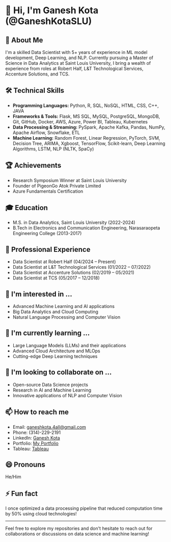 
# 👋 Hi, I'm Ganesh Kota (@GaneshKotaSLU)

## 🚀 About Me
I'm a skilled Data Scientist with 5+ years of experience in ML model development, Deep Learning, and NLP. Currently pursuing a Master of Science in Data Analytics at Saint Louis University, I bring a wealth of experience from roles at Robert Half, L&T Technological Services, Accenture Solutions, and TCS.

## 🛠 Technical Skills
- **Programming Languages:** Python, R, SQL, NoSQL, HTML, CSS, C++, JAVA
- **Frameworks & Tools:** Flask, MS SQL, MySQL, PostgreSQL, MongoDB, Git, GitHub, Docker, AWS, Azure, Power BI, Tableau, Kubernetes
- **Data Processing & Streaming:** PySpark, Apache Kafka, Pandas, NumPy, Apache Airflow, Snowflake, ETL
- **Machine Learning:** Random Forest, Linear Regression, PyTorch, SVM, Decision Tree, ARIMA, Xgboost, TensorFlow, Scikit-learn, Deep Learning Algorithms, LSTM, NLP (NLTK, SpaCy)

## 🏆 Achievements
- Research Symposium Winner at Saint Louis University
- Founder of PigeonGo Atok Private Limited
- Azure Fundamentals Certification

## 🎓 Education
- M.S. in Data Analytics, Saint Louis University (2022-2024)
- B.Tech in Electronics and Communication Engineering, Narasaraopeta Engineering College (2013-2017)

## 💼 Professional Experience
- Data Scientist at Robert Half (04/2024 – Present)
- Data Scientist at L&T Technological Services (01/2022 – 07/2022)
- Data Scientist at Accenture Solutions (02/2019 – 05/2021)
- Data Scientist at TCS (05/2017 – 12/2018)

## 👀 I'm interested in ...
- Advanced Machine Learning and AI applications
- Big Data Analytics and Cloud Computing
- Natural Language Processing and Computer Vision

## 🌱 I'm currently learning ...
- Large Language Models (LLMs) and their applications
- Advanced Cloud Architecture and MLOps
- Cutting-edge Deep Learning techniques

## 💞️ I'm looking to collaborate on ...
- Open-source Data Science projects
- Research in AI and Machine Learning
- Innovative applications of NLP and Computer Vision

## 📫 How to reach me
- Email: ganeshkota.4all@gmail.com
- Phone: (314)-229-2191
- LinkedIn: [Ganesh Kota](http://www.linkedin.com/in/ganesh-kota)
- Portfolio: [My Portfolio](https://www.ganeshkota.com)
- Tableau: [Tableau](https://public.tableau.com/app/profile/ganesh.kota2132/vizzes)

## 😄 Pronouns
He/Him

## ⚡ Fun fact
I once optimized a data processing pipeline that reduced computation time by 50% using cloud technologies!

---

Feel free to explore my repositories and don't hesitate to reach out for collaborations or discussions on data science and machine learning!
